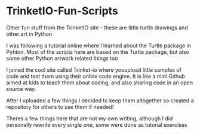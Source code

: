 # TrinketIO-Fun-Scripts
Other fun stuff from the TrinketIO site - these are little turtle drawings and other art in Python

I was following a tutorial online where I learned about the Turtle package in Pyhton. Most of the scripts here are based on the Turtle package, but also some other Python artwork related things too

I joined the cool site called Trinket-io where youupload little samples of code and test them using their online code engine. It is like a mini Github aimed at kids to teach them about coding, and also sharing code in an open source way.

After I uploaded a few things I decided to keep them altogether so created a repository for others to use them if needed!

Theres a few things here that are not my own writing, although I did personally rewrite every single one, some were done as tutorial exercises
